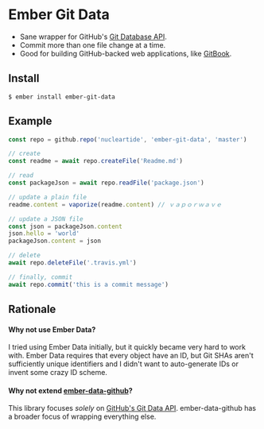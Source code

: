 
# Ember Git Data

- Sane wrapper for GitHub's [Git Database API][1].
- Commit more than one file change at a time.
- Good for building GitHub-backed web applications, like [GitBook][2].

## Install

```
$ ember install ember-git-data
```

## Example

```js
const repo = github.repo('nucleartide', 'ember-git-data', 'master')

// create
const readme = await repo.createFile('Readme.md')

// read
const packageJson = await repo.readFile('package.json')

// update a plain file
readme.content = vaporize(readme.content) // ｖａｐｏｒｗａｖｅ

// update a JSON file
const json = packageJson.content
json.hello = 'world'
packageJson.content = json

// delete
await repo.deleteFile('.travis.yml')

// finally, commit
await repo.commit('this is a commit message')
```

## Rationale

#### Why not use Ember Data?

I tried using Ember Data initially, but it quickly became very hard to work with. Ember Data requires that every object have an ID, but Git SHAs aren't sufficiently unique identifiers and I didn't want to auto-generate IDs or invent some crazy ID scheme.

#### Why not extend [ember-data-github][3]?

This library focuses *solely* on [GitHub's Git Data API][1]. ember-data-github has a broader focus of wrapping everything else.

[1]: https://developer.github.com/v3/git/
[2]: https://www.gitbook.com/
[3]: https://github.com/elwayman02/ember-data-github

